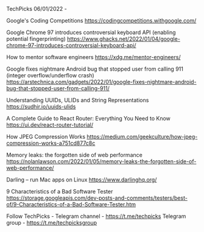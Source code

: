TechPicks 06/01/2022 -

Google's Coding Competitions
https://codingcompetitions.withgoogle.com/

Google Chrome 97 introduces controversial keyboard API (enabling potential fingerprinting)
https://www.ghacks.net/2022/01/04/google-chrome-97-introduces-controversial-keyboard-api/

How to mentor software engineers
https://xdg.me/mentor-engineers/

Google fixes nightmare Android bug that stopped user from calling 911 (integer overflow/underflow crash)
https://arstechnica.com/gadgets/2022/01/google-fixes-nightmare-android-bug-that-stopped-user-from-calling-911/

Understanding UUIDs, ULIDs and String Representations
https://sudhir.io/uuids-ulids

A Complete Guide to React Router: Everything You Need to Know
https://ui.dev/react-router-tutorial/

How JPEG Compression Works
https://medium.com/geekculture/how-jpeg-compression-works-a751cd877c8c

Memory leaks: the forgotten side of web performance
https://nolanlawson.com/2022/01/05/memory-leaks-the-forgotten-side-of-web-performance/

Darling – run Mac apps on Linux
https://www.darlinghq.org/

9 Characteristics of a Bad Software Tester
https://storage.googleapis.com/dev-posts-and-comments/testers/best-of/9-Characteristics-of-a-Bad-Software-Tester.htm

Follow TechPicks -
Telegram channel - https://t.me/techpicks
Telegram group - https://t.me/techpicksgroup